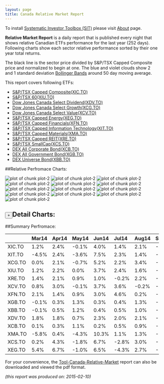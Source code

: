 ```yaml
---
layout: page
title: Canada Relative Market Report
---
```



To install [Systematic Investor Toolbox (SIT)](https://github.com/systematicinvestor/SIT) please visit [About](/about) page.





**Relative Market Report** is a daily report that is published every night 
that shows relative Canadian ETFs performance 
for the last year (252 days). Following charts show each sector relative 
performance sorted by their one year total returns. 

The black line is the sector price divided by S&P/TSX Capped Composite price 
and normalized to begin at one. 
The blue and violet clouds show 2 and 1 standard deviation 
[Bollinger Bands](http://en.wikipedia.org/wiki/Bollinger_Bands)
around 50 day moving average. 

This report covers following ETFs:

* [S&P/TSX Capped Composite(XIC.TO)](http://finance.yahoo.com/q/hl?s=XIC.TO)
* [S&P/TSX 60(XIU.TO)](http://finance.yahoo.com/q/hl?s=XIU.TO)
* [Dow Jones Canada Select Dividend(XDV.TO)](http://finance.yahoo.com/q/hl?s=XDV.TO)
* [Dow Jones Canada Select Growth(XCG.TO)](http://finance.yahoo.com/q/hl?s=XCG.TO)
* [Dow Jones Canada Select Value(XCV.TO)](http://finance.yahoo.com/q/hl?s=XCV.TO)
* [S&P/TSX Capped Energy(XEG.TO)](http://finance.yahoo.com/q/hl?s=XEG.TO)
* [S&P/TSX Capped Financials(XFN.TO)](http://finance.yahoo.com/q/hl?s=XFN.TO)
* [S&P/TSX Capped Information Technology(XIT.TO)](http://finance.yahoo.com/q/hl?s=XIT.TO)
* [S&P/TSX Capped Materials(XMA.TO)](http://finance.yahoo.com/q/hl?s=XMA.TO)
* [S&P/TSX Capped REIT(XRE.TO)](http://finance.yahoo.com/q/hl?s=XRE.TO)
* [S&P/TSX SmallCap(XCS.TO)](http://finance.yahoo.com/q/hl?s=XCS.TO)
* [DEX All Corporate Bond(XCB.TO)](http://finance.yahoo.com/q/hl?s=XCB.TO)
* [DEX All Government Bond(XGB.TO)](http://finance.yahoo.com/q/hl?s=XGB.TO)
* [DEX Universe Bond(XBB.TO)](http://finance.yahoo.com/q/hl?s=XBB.TO)


##Relative Perfromace Charts:
    


![plot of chunk plot-2](/public/images/Tool-Canada-Relative-Market/plot-2-1.png) ![plot of chunk plot-2](/public/images/Tool-Canada-Relative-Market/plot-2-2.png) ![plot of chunk plot-2](/public/images/Tool-Canada-Relative-Market/plot-2-3.png) ![plot of chunk plot-2](/public/images/Tool-Canada-Relative-Market/plot-2-4.png) ![plot of chunk plot-2](/public/images/Tool-Canada-Relative-Market/plot-2-5.png) ![plot of chunk plot-2](/public/images/Tool-Canada-Relative-Market/plot-2-6.png) ![plot of chunk plot-2](/public/images/Tool-Canada-Relative-Market/plot-2-7.png) ![plot of chunk plot-2](/public/images/Tool-Canada-Relative-Market/plot-2-8.png) ![plot of chunk plot-2](/public/images/Tool-Canada-Relative-Market/plot-2-9.png) ![plot of chunk plot-2](/public/images/Tool-Canada-Relative-Market/plot-2-10.png) ![plot of chunk plot-2](/public/images/Tool-Canada-Relative-Market/plot-2-11.png) ![plot of chunk plot-2](/public/images/Tool-Canada-Relative-Market/plot-2-12.png) ![plot of chunk plot-2](/public/images/Tool-Canada-Relative-Market/plot-2-13.png) 

<input type="button" class="btn btn-sm" value="+">Detail Charts:
---
    




<div markdown="1" style="display:none;">
    


![plot of chunk plot-2](/public/images/Tool-Canada-Relative-Market/plot-2-14.png) ![plot of chunk plot-2](/public/images/Tool-Canada-Relative-Market/plot-2-15.png) ![plot of chunk plot-2](/public/images/Tool-Canada-Relative-Market/plot-2-16.png) ![plot of chunk plot-2](/public/images/Tool-Canada-Relative-Market/plot-2-17.png) ![plot of chunk plot-2](/public/images/Tool-Canada-Relative-Market/plot-2-18.png) ![plot of chunk plot-2](/public/images/Tool-Canada-Relative-Market/plot-2-19.png) ![plot of chunk plot-2](/public/images/Tool-Canada-Relative-Market/plot-2-20.png) ![plot of chunk plot-2](/public/images/Tool-Canada-Relative-Market/plot-2-21.png) ![plot of chunk plot-2](/public/images/Tool-Canada-Relative-Market/plot-2-22.png) ![plot of chunk plot-2](/public/images/Tool-Canada-Relative-Market/plot-2-23.png) ![plot of chunk plot-2](/public/images/Tool-Canada-Relative-Market/plot-2-24.png) ![plot of chunk plot-2](/public/images/Tool-Canada-Relative-Market/plot-2-25.png) ![plot of chunk plot-2](/public/images/Tool-Canada-Relative-Market/plot-2-26.png) ![plot of chunk plot-2](/public/images/Tool-Canada-Relative-Market/plot-2-27.png) 

</div>
    




##Summary Perfromace:
    




|       |Mar14  |Apr14  |May14  |Jun14  |Jul14  |Aug14  |Sep14  |Oct14  |Nov14  |Dec14  |Jan15  |Feb15  |Total  |
|:------|:------|:------|:------|:------|:------|:------|:------|:------|:------|:------|:------|:------|:------|
|XIC.TO |  1.2% |  2.4% | -0.1% |  4.0% |  1.4% |  2.1% | -4.1% | -1.9% |  1.2% |  1.2% |  0.1% |  2.8% | 10.4% |
|XIT.TO | -4.5% |  2.4% | -3.6% |  7.5% |  2.3% |  1.4% | -0.1% |  4.5% |  5.9% |  4.9% |  4.6% |  2.1% | 30.2% |
|XCG.TO |  0.0% |  2.1% | -0.7% |  5.2% |  2.2% |  3.4% | -1.5% | -0.8% |  4.3% |  1.8% |  6.9% |  0.4% | 25.5% |
|XIU.TO |  1.2% |  2.2% |  0.0% |  3.7% |  2.4% |  1.6% | -3.4% | -1.3% |  1.2% | -0.5% |  1.0% |  2.5% | 10.9% |
|XRE.TO |  1.4% |  2.1% |  0.9% |  1.0% | -0.2% |  2.2% | -3.0% |  3.9% |  0.7% | -3.3% |  9.4% | -1.7% | 13.4% |
|XCV.TO |  0.8% |  3.0% | -0.1% |  3.7% |  3.6% | -0.2% | -4.1% | -1.5% |  1.6% |  1.7% | -2.8% |  3.5% |  9.1% |
|XFN.TO |  2.1% |  1.4% |  0.9% |  3.0% |  4.6% |  0.2% | -2.3% |  0.6% |  3.9% | -3.2% | -7.7% |  6.3% |  9.5% |
|XGB.TO | -0.1% |  0.3% |  1.3% |  0.3% |  0.4% |  1.3% | -0.8% |  0.8% |  1.5% |  0.7% |  5.0% | -1.0% | 10.0% |
|XBB.TO | -0.1% |  0.5% |  1.2% |  0.4% |  0.5% |  1.0% | -0.7% |  0.6% |  1.5% |  0.5% |  4.6% | -0.9% |  9.3% |
|XDV.TO |  1.8% |  1.8% |  0.7% |  2.3% |  2.0% |  2.1% | -3.4% | -1.0% |  1.9% | -1.7% | -4.8% |  4.6% |  6.0% |
|XCB.TO |  0.1% |  0.3% |  1.1% |  0.2% |  0.5% |  0.9% | -1.0% |  0.8% |  0.8% |  0.7% |  3.2% | -0.7% |  7.0% |
|XMA.TO | -5.8% |  0.4% | -4.3% | 10.3% |  1.1% |  1.3% |-12.3% |-11.0% |  3.4% |  0.9% | 15.5% | -1.5% | -5.3% |
|XCS.TO |  0.2% |  4.3% | -1.8% |  6.7% | -2.8% |  3.0% | -9.4% | -7.8% | -0.6% |  2.0% |  0.5% |  2.6% | -4.3% |
|XEG.TO |  5.4% |  6.7% | -1.0% |  6.5% | -4.3% |  2.7% | -9.9% |-10.9% |-11.0% | -3.8% | -2.1% |  8.4% |-15.0% |
    


For your convenience, the 
[Tool-Canada-Relative-Market](/public/images/Tool-Canada-Relative-Market/Tool-Canada-Relative-Market.pdf)
report can also be downloaded and viewed the pdf format.



*(this report was produced on: 2015-02-10)*
